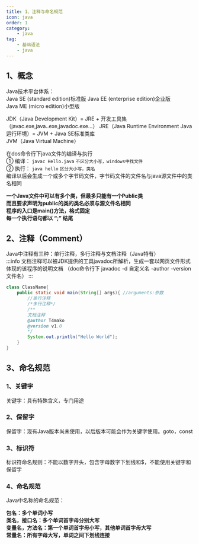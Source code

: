 ```yaml
---
title: 1、注释与命名规范
icon: java
order: 1
category: 
    - java
tag: 
    - 基础语法
    - java
---
```

## 1、概念
Java技术平台体系：  
Java SE (standard edition)标准版
Java EE (enterprise edition)企业版  
Java ME (micro edition)小型版  
<!-- more -->
JDK（Java Development Kit）= JRE + 开发工具集（javac.exe,java..exe,javadoc.exe...）
JRE（Java Runtime Environment Java运行环境）= JVM + Java SE标准类库   
JVM（Java Virtual Machine）  

在dos命令行下java文件的编译与执行  
① 编译： `javac Hello.java`  `不区分大小写，windows中找文件`  
② 执行： `java hello`  `区分大小写，类名`  
编译以后会生成一个或多个字节码文件，字节码文件的文件名与java源文件中的类名相同  

**一个Java文件中可以有多个类，但最多只能有一个Public类**  
**而且要求声明为public的类的类名必须与源文件名相同**  
**程序的入口是main()方法，格式固定**  
**每一个执行语句都以 “;” 结尾**  

## 2、注释（Comment）
Java中注释有三种：单行注释，多行注释与文档注释（Java特有）  
:::info 
文档注释可以被JDK提供的工具javadoc所解析，生成一套以网页文件形式体现的该程序的说明文档  （doc命令行下 javadoc -d 自定义名 -author -version 文件名）
:::

```java
class ClassName{
    public static void main(String[] args){ //arguments:参数
        //单行注释
        /*多行注释*/
        /**
        文档注释
        @author T4mako
        @version v1.0
        */
        System.out.println("Hello World"); 
    }
}
```

## 3、命名规范

### 1、关键字

关键字：具有特殊含义，专门用途

### 2、保留字

保留字：现有Java版本尚未使用，以后版本可能会作为关键字使用。goto，const

### 3、标识符

标识符命名规则：不能以数字开头，包含字母数字下划线和$，不能使用关键字和保留字

### 4、命名规范

Java中名称的命名规范：

**包名：多个单词小写**  
**类名，接口名：多个单词首字母分别大写**  
**变量名，方法名：第一个单词首字母小写，其他单词首字母大写**  
**常量名：所有字母大写，单词之间下划线连接**  